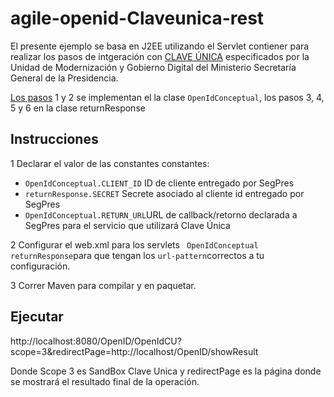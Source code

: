 # agile-openid-Claveunica-rest

El presente ejemplo se basa en J2EE utilizando el Servlet contiener para realizar los pasos de intgeración con [CLAVE ÚNICA](http://www.claveunica.cl) especificados por la Unidad de Modernización y Gobierno Digital del Ministerio Secretaría General de la Presidencia.

[Los pasos](https://www.claveunica.gob.cl/documentacion/configuracion.html) 1 y 2 se implementan el la clase ```OpenIdConceptual```, los pasos 3, 4, 5 y 6 en la clase returnResponse

## Instrucciones

1 Declarar el valor de las constantes constantes: 

* ```OpenIdConceptual.CLIENT_ID``` ID de cliente entregado por SegPres
* ```returnResponse.SECRET``` Secrete asociado al cliente id entregado por SegPres
* ```OpenIdConceptual.RETURN_URL```URL de callback/retorno declarada a SegPres para el servicio que utilizará Clave Única

2 Configurar el web.xml para los servlets ``` OpenIdConceptual returnResponse```para que tengan los ```url-pattern```correctos a tu configuración.

3 Correr Maven para compilar y en paquetar.

## Ejecutar

http://localhost:8080/OpenID/OpenIdCU?scope=3&redirectPage=http://localhost/OpenID/showResult

Donde Scope 3 es SandBox Clave Unica y redirectPage es la página donde se mostrará el resultado final de la operación.
